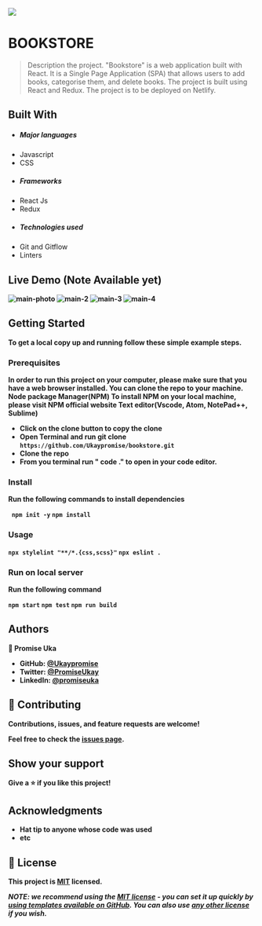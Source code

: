 ![](https://img.shields.io/badge/Microverse-blueviolet)

# BOOKSTORE
> Description the project.
"Bookstore"  is a web application built with React. It is a Single Page Application (SPA) that allows users to add books, categorise them, and delete books. The project is built using React and Redux. The project is to be deployed on Netlify. 

## Built With
- ##### Major languages
- Javascript
- CSS
- ##### Frameworks
- React Js
- Redux
- ##### Technologies used
- Git and Gitflow
- Linters


<b>


## Live Demo (Note Available yet)
![main-photo](https://user-images.githubusercontent.com/85847249/192059980-db944ef1-e9ed-4296-9769-fa440acacc20.png)
![main-2](https://user-images.githubusercontent.com/85847249/192060005-092adaa5-879a-48d9-969c-7e3ef923957e.png)
![main-3](https://user-images.githubusercontent.com/85847249/192060022-f9269792-b2fe-48df-8477-b501e9821f20.png)
![main-4](https://user-images.githubusercontent.com/85847249/192060046-fb960101-50c8-43ab-88f7-958b81ef533a.png)


## Getting Started


To get a local copy up and running follow these simple example steps.

### Prerequisites
In order to run this project on your computer, please make sure that you have a web browser installed. You can clone the repo to your machine.
Node package Manager(NPM)
To install NPM on your local machine, please visit NPM official website
Text editor(Vscode, Atom, NotePad++, Sublime)

- Click on the clone button to copy the clone
- Open Terminal and run git clone `https://github.com/Ukaypromise/bookstore.git`
- Clone the repo
- From you terminal run " code ." to open in your code editor.

### Install
Run the following commands to install dependencies

`
npm init -y`
`npm install
`
### Usage
`npx stylelint "**/*.{css,scss}"`
 `npx eslint .
`
### Run on local server
Run the following command 


`
npm start
`
`
npm test
`
`
npm run build
`

## Authors
👤 **Promise Uka**
- GitHub: [@Ukaypromise](https://github.com/Ukaypromise/)
- Twitter: [@PromiseUkay](https://twitter.com/PromiseUkay)
- LinkedIn: [@promiseuka](https://www.linkedin.com/in/promiseuka)


## 🤝 Contributing

Contributions, issues, and feature requests are welcome!

Feel free to check the [issues page](https://github.com/Ukaypromise/bookstore/issues).

## Show your support

Give a ⭐️ if you like this project!

## Acknowledgments

- Hat tip to anyone whose code was used
- etc

## 📝 License

This project is [MIT](./LICENSE) licensed.

_NOTE: we recommend using the [MIT license](https://choosealicense.com/licenses/mit/) - you can set it up quickly by [using templates available on GitHub](https://docs.github.com/en/communities/setting-up-your-project-for-healthy-contributions/adding-a-license-to-a-repository). You can also use [any other license](https://choosealicense.com/licenses/) if you wish._



